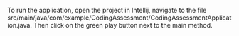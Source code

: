 To run the application, open the project in Intellij, navigate to the file src/main/java/com/example/CodingAssessment/CodingAssessmentApplication.java. Then click on the green play button next to the main method.